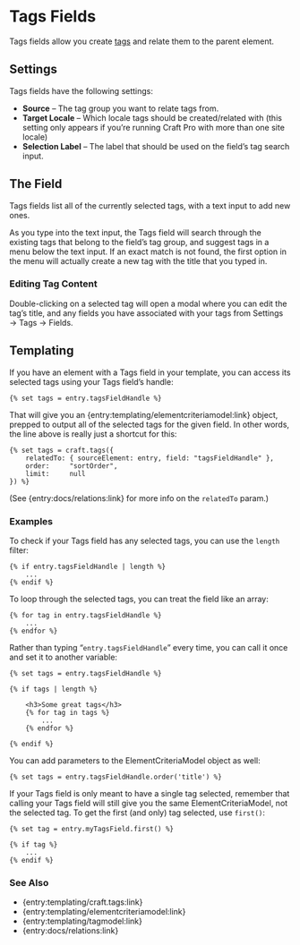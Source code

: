 Tags Fields
===========

Tags fields allow you create [tags]({entry:docs/tags}) and relate them to the parent element.

## Settings

Tags fields have the following settings:

* **Source** – The tag group you want to relate tags from.
* **Target Locale** – Which locale tags should be created/related with (this setting only appears if you’re running Craft Pro with more than one site locale)
* **Selection Label** – The label that should be used on the field’s tag search input.


## The Field

Tags fields list all of the currently selected tags, with a text input to add new ones.

As you type into the text input, the Tags field will search through the existing tags that belong to the field’s tag group, and suggest tags in a menu below the text input. If an exact match is not found, the first option in the menu will actually create a new tag with the title that you typed in.

### Editing Tag Content

Double-clicking on a selected tag will open a modal where you can edit the tag’s title, and any fields you have associated with your tags from Settings → Tags → Fields.

## Templating

If you have an element with a Tags field in your template, you can access its selected tags using your Tags field’s handle:

```twig
{% set tags = entry.tagsFieldHandle %}
```

That will give you an {entry:templating/elementcriteriamodel:link} object, prepped to output all of the selected tags for the given field. In other words, the line above is really just a shortcut for this:

```twig
{% set tags = craft.tags({
    relatedTo: { sourceElement: entry, field: "tagsFieldHandle" },
    order:     "sortOrder",
    limit:     null
}) %}
```

(See {entry:docs/relations:link} for more info on the `relatedTo` param.)

### Examples

To check if your Tags field has any selected tags, you can use the `length` filter:

```twig
{% if entry.tagsFieldHandle | length %}
    ...
{% endif %}
```

To loop through the selected tags, you can treat the field like an array:

```twig
{% for tag in entry.tagsFieldHandle %}
    ...
{% endfor %}
```

Rather than typing “`entry.tagsFieldHandle`” every time, you can call it once and set it to another variable:

```twig
{% set tags = entry.tagsFieldHandle %}

{% if tags | length %}

    <h3>Some great tags</h3>
    {% for tag in tags %}
        ...
    {% endfor %}

{% endif %}
```

You can add parameters to the ElementCriteriaModel object as well:

```twig
{% set tags = entry.tagsFieldHandle.order('title') %}
```

If your Tags field is only meant to have a single tag selected, remember that calling your Tags field will still give you the same ElementCriteriaModel, not the selected tag. To get the first (and only) tag selected, use `first()`:

```twig
{% set tag = entry.myTagsField.first() %}

{% if tag %}
    ...
{% endif %}
```


### See Also

* {entry:templating/craft.tags:link}
* {entry:templating/elementcriteriamodel:link}
* {entry:templating/tagmodel:link}
* {entry:docs/relations:link}
